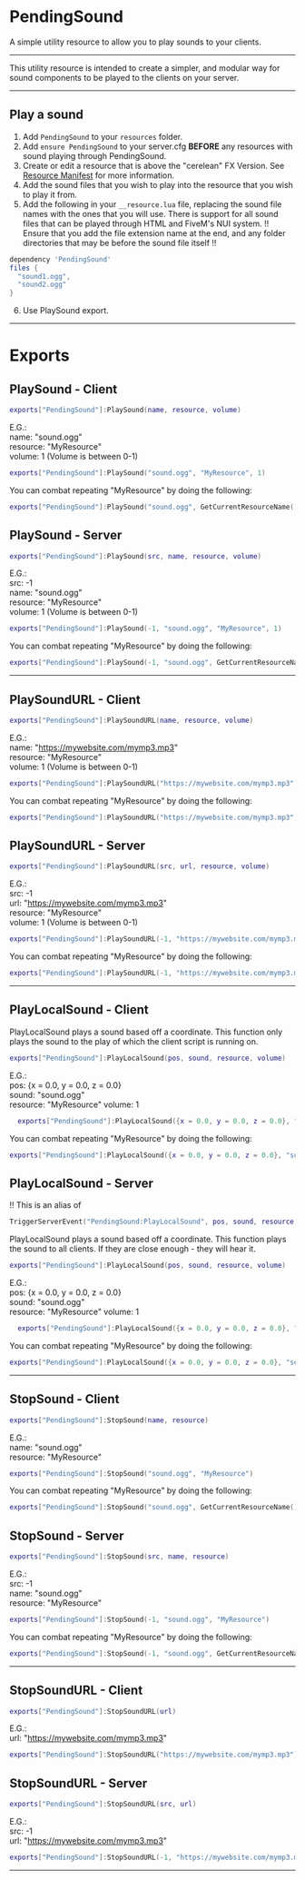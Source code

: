 # PendingSound
A simple utility resource to allow you to play sounds to your clients.

---

This utility resource is intended to create a simpler, and modular way for sound components to be played to the clients on your server.

--- 

## Play a sound

1. Add `PendingSound` to your `resources` folder.
2. Add `ensure PendingSound` to your server.cfg **BEFORE** any resources with sound playing through PendingSound. 
3. Create or edit a resource that is above the "cerelean" FX Version. See [Resource Manifest](https://docs.fivem.net/docs/scripting-reference/resource-manifest/resource-manifest/#fx-version-cerulean-2020-05) for more information.
4. Add the sound files that you wish to play into the resource that you wish to play it from.
5. Add the following in your `__resource.lua` file, replacing the sound file names with the ones that you will use. There is support for all sound files that can be played through HTML and FiveM's NUI system. !! Ensure that you add the file extension name at the end, and any folder directories that may be before the sound file itself !! 
```lua 
dependency 'PendingSound'
files {
  "sound1.ogg",
  "sound2.ogg"
}
```
6. Use PlaySound export.

---

# Exports
## PlaySound - Client

```lua
exports["PendingSound"]:PlaySound(name, resource, volume)
```
E.G.:  
name: "sound.ogg"  
resource: "MyResource"  
volume: 1 (Volume is between 0-1)  

```lua
exports["PendingSound"]:PlaySound("sound.ogg", "MyResource", 1)
```
You can combat repeating "MyResource" by doing the following:
```lua
exports["PendingSound"]:PlaySound("sound.ogg", GetCurrentResourceName(), 1)
```

## PlaySound - Server

```lua
exports["PendingSound"]:PlaySound(src, name, resource, volume)
```
E.G.:  
src: -1  
name: "sound.ogg"  
resource: "MyResource"  
volume: 1 (Volume is between 0-1)  

```lua
exports["PendingSound"]:PlaySound(-1, "sound.ogg", "MyResource", 1)
```
You can combat repeating "MyResource" by doing the following:
```lua
exports["PendingSound"]:PlaySound(-1, "sound.ogg", GetCurrentResourceName(), 1)
```
----
## PlaySoundURL - Client

```lua
exports["PendingSound"]:PlaySoundURL(name, resource, volume)
```
E.G.:  
name: "https://mywebsite.com/mymp3.mp3"  
resource: "MyResource"  
volume: 1 (Volume is between 0-1)  

```lua
exports["PendingSound"]:PlaySoundURL("https://mywebsite.com/mymp3.mp3", "MyResource", 1)
```
You can combat repeating "MyResource" by doing the following:
```lua
exports["PendingSound"]:PlaySoundURL("https://mywebsite.com/mymp3.mp3", GetCurrentResourceName(), 1)
```

## PlaySoundURL - Server

```lua
exports["PendingSound"]:PlaySoundURL(src, url, resource, volume)
```
E.G.:  
src: -1  
url: "https://mywebsite.com/mymp3.mp3"  
resource: "MyResource"  
volume: 1 (Volume is between 0-1)  

```lua
exports["PendingSound"]:PlaySoundURL(-1, "https://mywebsite.com/mymp3.mp3", "MyResource", 1)
```
You can combat repeating "MyResource" by doing the following:
```lua
exports["PendingSound"]:PlaySoundURL(-1, "https://mywebsite.com/mymp3.mp3", GetCurrentResourceName(), 1)
```
----
## PlayLocalSound - Client

PlayLocalSound plays a sound based off a coordinate. This function only plays the sound to the play of which the client script is running on.

```lua
exports["PendingSound"]:PlayLocalSound(pos, sound, resource, volume)
```
E.G.:  
pos: {x = 0.0, y = 0.0, z = 0.0}  
sound: "sound.ogg"  
resource: "MyResource"
volume: 1

```lua
  exports["PendingSound"]:PlayLocalSound({x = 0.0, y = 0.0, z = 0.0}, "sound.ogg", "MyResource", 1)
```
You can combat repeating "MyResource" by doing the following:
```lua
exports["PendingSound"]:PlayLocalSound({x = 0.0, y = 0.0, z = 0.0}, "sound.ogg", GetCurrentResourceName(), 1)
```

## PlayLocalSound - Server

!! This is an alias of 
```lua
TriggerServerEvent("PendingSound:PlayLocalSound", pos, sound, resource, volume)
```

PlayLocalSound plays a sound based off a coordinate. This function plays the sound to all clients. If they are close enough - they will hear it.


```lua
exports["PendingSound"]:PlayLocalSound(pos, sound, resource, volume)
```
E.G.:  
pos: {x = 0.0, y = 0.0, z = 0.0}  
sound: "sound.ogg"  
resource: "MyResource"
volume: 1

```lua
  exports["PendingSound"]:PlayLocalSound({x = 0.0, y = 0.0, z = 0.0}, "sound.ogg", "MyResource", 1)
```
You can combat repeating "MyResource" by doing the following:
```lua
exports["PendingSound"]:PlayLocalSound({x = 0.0, y = 0.0, z = 0.0}, "sound.ogg", GetCurrentResourceName(), 1)
```
----
## StopSound - Client

```lua
exports["PendingSound"]:StopSound(name, resource)
```
E.G.:  
name: "sound.ogg"  
resource: "MyResource"  

```lua
exports["PendingSound"]:StopSound("sound.ogg", "MyResource")
```
You can combat repeating "MyResource" by doing the following:
```lua
exports["PendingSound"]:StopSound("sound.ogg", GetCurrentResourceName())
```

## StopSound - Server

```lua
exports["PendingSound"]:StopSound(src, name, resource)
```
E.G.:  
src: -1  
name: "sound.ogg"  
resource: "MyResource"  

```lua
exports["PendingSound"]:StopSound(-1, "sound.ogg", "MyResource")
```
You can combat repeating "MyResource" by doing the following:
```lua
exports["PendingSound"]:StopSound(-1, "sound.ogg", GetCurrentResourceName())
```
----
## StopSoundURL - Client

```lua
exports["PendingSound"]:StopSoundURL(url)
```
E.G.:  
url: "https://mywebsite.com/mymp3.mp3"  

```lua
exports["PendingSound"]:StopSoundURL("https://mywebsite.com/mymp3.mp3")
```

## StopSoundURL - Server

```lua
exports["PendingSound"]:StopSoundURL(src, url)
```
E.G.:  
src: -1  
url: "https://mywebsite.com/mymp3.mp3"  

```lua
exports["PendingSound"]:StopSoundURL(-1, "https://mywebsite.com/mymp3.mp3")
```
----